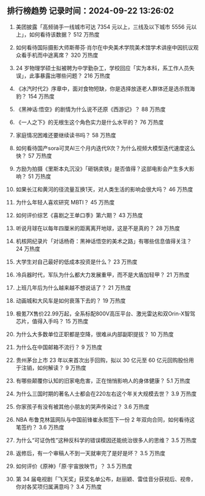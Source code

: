 
## 排行榜趋势 记录时间：2024-09-22 13:26:02
  
  1. 美团披露「高频骑手一线城市可达 7354 元以上，三线及以下城市 5556 元以上」，如何看待该数据？ 512 万热度
    
  2. 如何看待国际摄影大师斯蒂芬·肖尔在中央美术学院美术馆学术讲座中因抗议观众看手机而中途离席？ 320 万热度
    
  3. 24 岁物理学硕士拟被聘为中学勤杂工，学校回应「实为本科，系工作人员失误」，此事暴露出哪些问题？ 216 万热度
    
  4. 《冰汽时代2》序章中，面对食物短缺，你是选择放逐老人群体还是选杀戮海豹？ 154 万热度
    
  5. 《黑神话:悟空》的剧情为什么说不还原《西游记》？ 88 万热度
    
  6. 《一人之下》的无根生这个角色实力是什么水平的？ 76 万热度
    
  7. 家庭情况困难还要继续读书吗？ 58 万热度
    
  8. 如何看待国产sora可灵AI三个月内迭代9次？为什么视频大模型迭代速度这么快？ 57 万热度
    
  9. 方励为拍摄《里斯本丸沉没》「砸锅卖铁」是否值得？这部电影会产生多大影响？ 51 万热度
    
  10. 如果长江和黄河的径流量互换1天，对人类生活的影响会很大吗？ 46 万热度
    
  11. 为什么年轻人喜欢研究 MBTI？ 45 万热度
    
  12. 如何评价综艺《喜剧之王单口季》第六期？ 43 万热度
    
  13. 听说月球在以每年四厘米的距离离开地球，这是不是真的？ 28 万热度
    
  14. 机核网纪录片「对话杨奇：黑神话悟空的美术之路」有哪些信息值得关注？ 24 万热度
    
  15. 大学生对自己最好的低成本投资是什么？ 23 万热度
    
  16. 冷兵器时代，军队为什么都大力发展重甲，而不是大盾加轻甲？ 21 万热度
    
  17. 上班几年后为什么越来越不想说话了？ 21 万热度
    
  18. 动画城和大风车是如何衰落下去的？ 19 万热度
    
  19. 极氪7X售价22.99万起，全系标配800V高压平台、激光雷达和双Orin-X智驾芯片，值得入手吗？ 15 万热度
    
  20. 为什么大多数单位正职都是空降，很难从内部副职提拔？ 10 万热度
    
  21. 为什么在中国邮箱不流行？ 9 万热度
    
  22. 贵州茅台上市 23 年以来首次出手回购，拟以 30 亿元至 60 亿元回购股份用于注销，如何解读？ 9 万热度
    
  23. 有哪些颠覆你认知的旧家电危害，正在悄悄影响人的身体健康？ 5.1 万热度
    
  24. 为什么三国时期的著名人士都会在220左右这个年关大规模去世？ 3.9 万热度
    
  25. 你家孩子有没有被其他小朋友的哭声传染过？ 3.6 万热度
    
  26. NBA 布鲁克林篮网队与中国前锋崔永熙签下一份 2 年双向合同，如何看待这笔签约？ 3.6 万热度
    
  27. 为什么“可证伪性”这种反科学的错误模因还能统治很多人的思维？ 3.5 万热度
    
  28. 返修后，有一个审稿人不到一天就审完了是好是坏？ 3.5 万热度
    
  29. 如何评价《原神》「原·宇宙放映节」？ 3.5 万热度
    
  30. 第 34 届电视剧「飞天奖」获奖名单公布，赵丽颖、雷佳音分获视后、视帝，你对各奖项归属满意吗？ 3.4 万热度
    